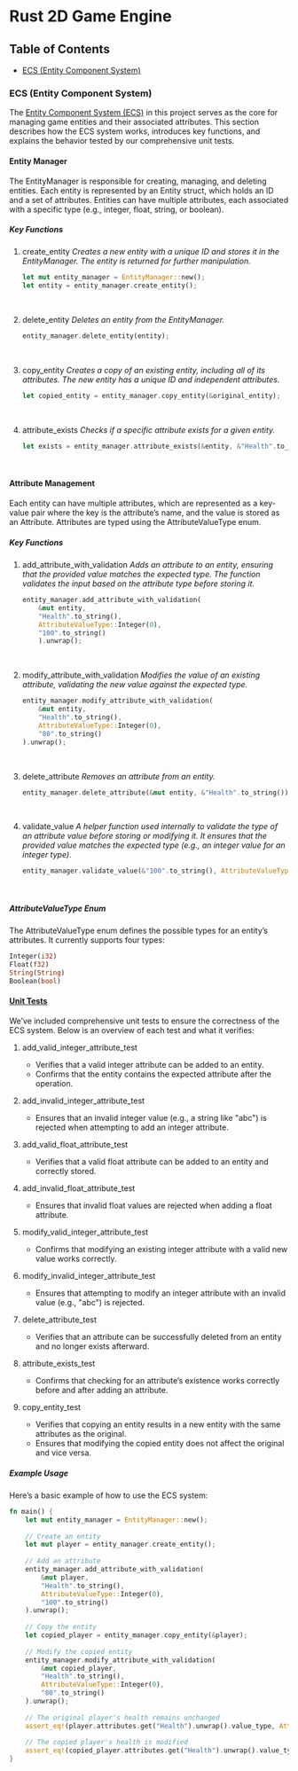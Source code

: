# **Rust 2D Game Engine**

## Table of Contents

- [ECS (Entity Component System)](#ecs-entity-component-system)

### ECS (Entity Component System)

The [Entity Component System (ECS)](/src/ECS.rs) in this project serves as the core for managing game entities and their associated attributes. This section describes how the ECS system works, introduces key functions, and explains the behavior tested by our comprehensive unit tests.

#### Entity Manager

The EntityManager is responsible for creating, managing, and deleting entities. Each entity is represented by an Entity struct, which holds an ID and a set of attributes. Entities can have multiple attributes, each associated with a specific type (e.g., integer, float, string, or boolean).

##### Key Functions

1. create_entity
*Creates a new entity with a unique ID and stores it in the EntityManager. The entity is returned for further manipulation.*

	```rust
	let mut entity_manager = EntityManager::new();
	let entity = entity_manager.create_entity();
	```
<br>

2. delete_entity
*Deletes an entity from the EntityManager.*

	```rust
	entity_manager.delete_entity(entity);
	```
<br>

3. copy_entity
*Creates a copy of an existing entity, including all of its attributes. The new entity has a unique ID and independent attributes.*
	```rust
	let copied_entity = entity_manager.copy_entity(&original_entity);
	```
<br>

4. attribute_exists
*Checks if a specific attribute exists for a given entity.*

	```rust
	let exists = entity_manager.attribute_exists(&entity, &"Health".to_string());
	```
<br>

#### Attribute Management

Each entity can have multiple attributes, which are represented as a key-value pair where the key is the attribute’s name, and the value is stored as an Attribute. Attributes are typed using the AttributeValueType enum.

##### Key Functions

1. add_attribute_with_validation
*Adds an attribute to an entity, ensuring that the provided value matches the expected type. The function validates the input based on the attribute type before storing it.*

	```rust
	entity_manager.add_attribute_with_validation(
		&mut entity, 
		"Health".to_string(), 
		AttributeValueType::Integer(0), 
		"100".to_string()
		).unwrap();
	```
<br>

2. modify_attribute_with_validation
*Modifies the value of an existing attribute, validating the new value against the expected type.*

	```rust
	entity_manager.modify_attribute_with_validation(
		&mut entity, 
		"Health".to_string(), 
		AttributeValueType::Integer(0), 
		"80".to_string()
	).unwrap();
	```
<br>

3. delete_attribute
*Removes an attribute from an entity.*

	```rust
	entity_manager.delete_attribute(&mut entity, &"Health".to_string());
	```
<br>

4. validate_value
*A helper function used internally to validate the type of an attribute value before storing or modifying it. It ensures that the provided value matches the expected type (e.g., an integer value for an integer type).*

	```rust
	entity_manager.validate_value(&"100".to_string(), AttributeValueType::Integer(0));
	```
<br>

##### AttributeValueType Enum

The AttributeValueType enum defines the possible types for an entity’s attributes. It currently supports four types:

```rust
Integer(i32)
Float(f32)
String(String)
Boolean(bool)
```

#### [Unit Tests](/tests/ecs_test.rs)

We’ve included comprehensive unit tests to ensure the correctness of the ECS system. Below is an overview of each test and what it verifies:

1. add_valid_integer_attribute_test
	- Verifies that a valid integer attribute can be added to an entity.
	- Confirms that the entity contains the expected attribute after the operation.

2. add_invalid_integer_attribute_test
	- Ensures that an invalid integer value (e.g., a string like "abc") is rejected when attempting to add an integer attribute.

3. add_valid_float_attribute_test
	- Verifies that a valid float attribute can be added to an entity and correctly stored.

4. add_invalid_float_attribute_test
	- Ensures that invalid float values are rejected when adding a float attribute.

5. modify_valid_integer_attribute_test
	- Confirms that modifying an existing integer attribute with a valid new value works correctly.

6. modify_invalid_integer_attribute_test
	- Ensures that attempting to modify an integer attribute with an invalid value (e.g., "abc") is rejected.

7. delete_attribute_test
	- Verifies that an attribute can be successfully deleted from an entity and no longer exists afterward.

8. attribute_exists_test
	- Confirms that checking for an attribute’s existence works correctly before and after adding an attribute.

9. copy_entity_test
	- Verifies that copying an entity results in a new entity with the same attributes as the original.
	- Ensures that modifying the copied entity does not affect the original and vice versa.

##### Example Usage

Here’s a basic example of how to use the ECS system:

```rust
fn main() {
    let mut entity_manager = EntityManager::new();
    
    // Create an entity
    let mut player = entity_manager.create_entity();
    
    // Add an attribute
    entity_manager.add_attribute_with_validation(
        &mut player, 
        "Health".to_string(), 
        AttributeValueType::Integer(0), 
        "100".to_string()
    ).unwrap();
    
    // Copy the entity
    let copied_player = entity_manager.copy_entity(&player);
    
    // Modify the copied entity
    entity_manager.modify_attribute_with_validation(
        &mut copied_player, 
        "Health".to_string(), 
        AttributeValueType::Integer(0), 
        "80".to_string()
    ).unwrap();
    
    // The original player's health remains unchanged
    assert_eq!(player.attributes.get("Health").unwrap().value_type, AttributeValueType::Integer(100));
    
    // The copied player's health is modified
    assert_eq!(copied_player.attributes.get("Health").unwrap().value_type, AttributeValueType::Integer(80));
}
```
